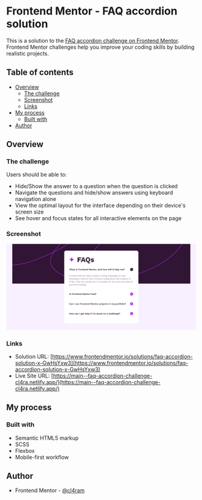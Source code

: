 # Frontend Mentor - FAQ accordion solution

This is a solution to the [FAQ accordion challenge on Frontend Mentor](https://www.frontendmentor.io/challenges/faq-accordion-wyfFdeBwBz). Frontend Mentor challenges help you improve your coding skills by building realistic projects. 

## Table of contents

- [Overview](#overview)
  - [The challenge](#the-challenge)
  - [Screenshot](#screenshot)
  - [Links](#links)
- [My process](#my-process)
  - [Built with](#built-with)
- [Author](#author)

## Overview

### The challenge

Users should be able to:

- Hide/Show the answer to a question when the question is clicked
- Navigate the questions and hide/show answers using keyboard navigation alone
- View the optimal layout for the interface depending on their device's screen size
- See hover and focus states for all interactive elements on the page

### Screenshot

![](./screenshot.png)

### Links

- Solution URL: [https://www.frontendmentor.io/solutions/faq-accordion-solution-x-GwHsYxw3](https://www.frontendmentor.io/solutions/faq-accordion-solution-x-GwHsYxw3)
- Live Site URL: [https://main--faq-accordion-challenge-cl4ra.netlify.app/](https://main--faq-accordion-challenge-cl4ra.netlify.app/)

## My process

### Built with

- Semantic HTML5 markup
- SCSS
- Flexbox
- Mobile-first workflow

## Author

- Frontend Mentor - [@cl4ram](https://www.frontendmentor.io/profile/cl4ram)
